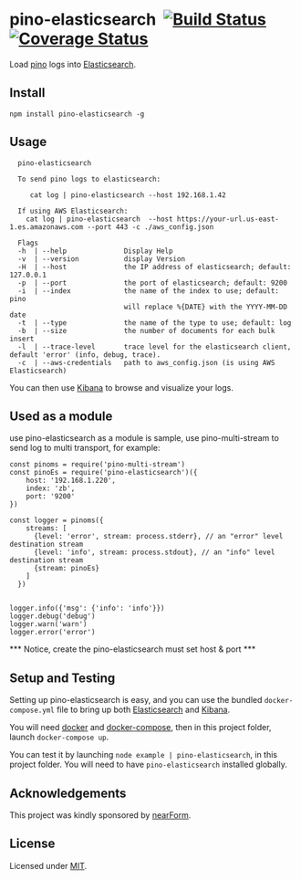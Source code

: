 # pino-elasticsearch&nbsp;&nbsp;[![Build Status](https://travis-ci.org/pinojs/pino-elasticsearch.svg)](https://travis-ci.org/pinojs/pino-elasticsearch)&nbsp;[![Coverage Status](https://coveralls.io/repos/github/pinojs/pino-elasticsearch/badge.svg?branch=master)](https://coveralls.io/github/pinojs/pino-elasticsearch?branch=master)

Load [pino](https://github.com/pinojs/pino) logs into
[Elasticsearch](https://www.elastic.co/products/elasticsearch).

## Install

```
npm install pino-elasticsearch -g
```

## Usage

```
  pino-elasticsearch

  To send pino logs to elasticsearch:

     cat log | pino-elasticsearch --host 192.168.1.42

  If using AWS Elasticsearch:
    cat log | pino-elasticsearch  --host https://your-url.us-east-1.es.amazonaws.com --port 443 -c ./aws_config.json

  Flags
  -h  | --help              Display Help
  -v  | --version           display Version
  -H  | --host              the IP address of elasticsearch; default: 127.0.0.1
  -p  | --port              the port of elasticsearch; default: 9200
  -i  | --index             the name of the index to use; default: pino
                            will replace %{DATE} with the YYYY-MM-DD date
  -t  | --type              the name of the type to use; default: log
  -b  | --size              the number of documents for each bulk insert
  -l  | --trace-level       trace level for the elasticsearch client, default 'error' (info, debug, trace).
  -c  | --aws-credentials   path to aws_config.json (is using AWS Elasticsearch)

```

You can then use [Kibana](https://www.elastic.co/products/kibana) to
browse and visualize your logs.

## Used as a module

use pino-elasticsearch as a module is sample, use pino-multi-stream to send log to multi transport, for example:

```
const pinoms = require('pino-multi-stream')
const pinoEs = require('pino-elasticsearch')({
    host: '192.168.1.220',
    index: 'zb',
    port: '9200'
})

const logger = pinoms({
    streams: [
      {level: 'error', stream: process.stderr}, // an "error" level destination stream
      {level: 'info', stream: process.stdout}, // an "info" level destination stream
      {stream: pinoEs}
    ]
  })


logger.info({'msg': {'info': 'info'}})
logger.debug('debug')
logger.warn('warn')
logger.error('error')

```
*** Notice, create the pino-elasticsearch must set host & port ***

## Setup and Testing

Setting up pino-elasticsearch is easy, and you can use the bundled
`docker-compose.yml` file to bring up both
[Elasticsearch](https://www.elastic.co/products/elasticsearch) and
[Kibana](https://www.elastic.co/products/kibana).

You will need [docker](https://www.docker.com/) and
[docker-compose](https://docs.docker.com/compose/), then in this project
folder, launch `docker-compose up`.

You can test it by launching `node example | pino-elasticsearch`, in
this project folder. You will need to have `pino-elasticsearch`
installed globally.

## Acknowledgements

This project was kindly sponsored by [nearForm](http://nearform.com).

## License

Licensed under [MIT](./LICENSE).
